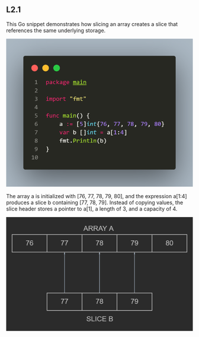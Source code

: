 ## L2.1

This Go snippet demonstrates how slicing an array creates a slice that references the same underlying storage. 

![code](code.png)

The array a is initialized with [76, 77, 78, 79, 80], and the expression a[1:4] produces a slice b containing [77, 78, 79]. Instead of copying values, the slice header stores a pointer to a[1], a length of 3, and a capacity of 4.

![diagram](diagram.png)
